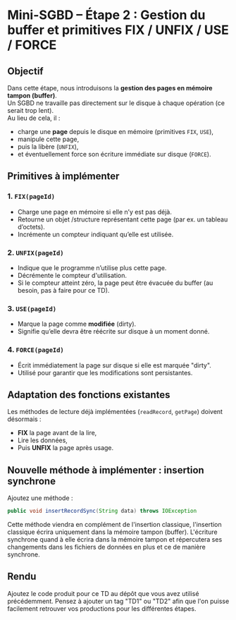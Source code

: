 
# Mini-SGBD – Étape 2 : Gestion du buffer et primitives FIX / UNFIX / USE / FORCE

## Objectif
Dans cette étape, nous introduisons la **gestion des pages en mémoire tampon (buffer)**.  
Un SGBD ne travaille pas directement sur le disque à chaque opération (ce serait trop lent).  
Au lieu de cela, il :
- charge une **page** depuis le disque en mémoire (primitives `FIX`, `USE`),
- manipule cette page,
- puis la libère (`UNFIX`),
- et éventuellement force son écriture immédiate sur disque (`FORCE`).

## Primitives à implémenter

### 1. `FIX(pageId)`
- Charge une page en mémoire si elle n’y est pas déjà.
- Retourne un objet /structure représentant cette page (par ex. un tableau d’octets).
- Incrémente un compteur indiquant qu’elle est utilisée.

### 2. `UNFIX(pageId)`
- Indique que le programme n’utilise plus cette page.
- Décrémente le compteur d'utilisation.
- Si le compteur atteint zéro, la page peut être évacuée du buffer (au besoin, pas à faire pour ce TD).

### 3. `USE(pageId)`
- Marque la page comme **modifiée** (dirty).
- Signifie qu’elle devra être réécrite sur disque à un moment donné.

### 4. `FORCE(pageId)`
- Écrit immédiatement la page sur disque si elle est marquée "dirty".
- Utilisé pour garantir que les modifications sont persistantes.
## Adaptation des fonctions existantes

Les méthodes de lecture déjà implémentées (`readRecord`, `getPage`) doivent désormais :
- **FIX** la page avant de la lire,
- Lire les données,
- Puis **UNFIX** la page après usage.

## Nouvelle méthode à implémenter : insertion synchrone

Ajoutez une méthode :

```java
public void insertRecordSync(String data) throws IOException 
```

Cette méthode viendra en complément de l'insertion classique, l'insertion classique écrira uniquement dans la mémoire tampon (buffer). L'écriture synchrone quand à elle écrira dans la mémoire tampon et répercutera ses changements dans les fichiers de données en plus et ce de manière synchrone.

## Rendu
Ajoutez le code produit pour ce TD au dépôt que vous avez utilisé précédemment. Pensez à ajouter un tag "TD1" ou "TD2" afin que l'on puisse facilement retrouver vos productions pour les différentes étapes.


